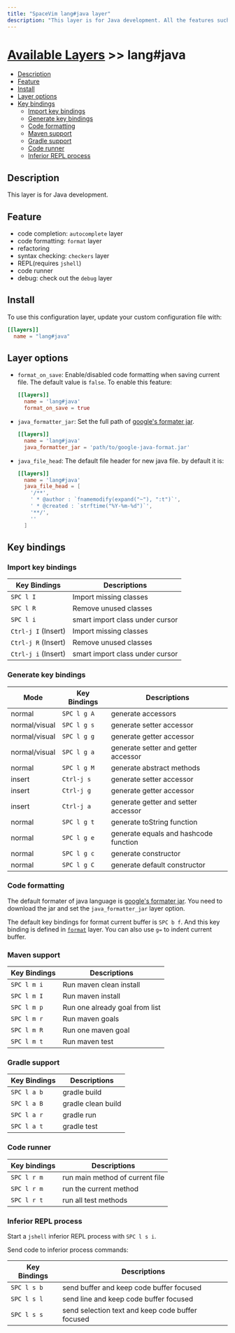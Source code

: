 ```yaml
---
title: "SpaceVim lang#java layer"
description: "This layer is for Java development. All the features such as code completion, formatting, syntax checking, REPL and debug have be done in this layer."
---
```


# [Available Layers](../../) >> lang#java

<!-- vim-markdown-toc GFM -->

- [Description](#description)
- [Feature](#feature)
- [Install](#install)
- [Layer options](#layer-options)
- [Key bindings](#key-bindings)
  - [Import key bindings](#import-key-bindings)
  - [Generate key bindings](#generate-key-bindings)
  - [Code formatting](#code-formatting)
  - [Maven support](#maven-support)
  - [Gradle support](#gradle-support)
  - [Code runner](#code-runner)
  - [Inferior REPL process](#inferior-repl-process)

<!-- vim-markdown-toc -->

## Description

This layer is for Java development.

## Feature

- code completion: `autocomplete` layer
- code formatting: `format` layer
- refactoring
- syntax checking: `checkers` layer
- REPL(requires `jshell`)
- code runner
- debug: check out the `debug` layer

## Install

To use this configuration layer, update your custom configuration file with:

```toml
[[layers]]
  name = "lang#java"
```

## Layer options

- `format_on_save`: Enable/disabled code formatting when saving current file.
  The default value is `false`. To enable this feature:
  ```toml
  [[layers]]
    name = 'lang#java'
    format_on_save = true
  ```
- `java_formatter_jar`: Set the full path of [google's formater jar](https://github.com/google/google-java-format).
  ```toml
  [[layers]]
    name = 'lang#java'
    java_formatter_jar = 'path/to/google-java-format.jar'
  ```
- `java_file_head`: The default file header for new java file. by default it is:
  ```toml
  [[layers]]
    name = 'lang#java'
    java_file_head = [
      '/**',
      ' * @author : `fnamemodify(expand("~"), ":t")`',
      ' * @created : `strftime("%Y-%m-%d")`',
      '**/',
      ''
    ]
  ```

## Key bindings

### Import key bindings

| Key Bindings        | Descriptions                    |
| ------------------- | ------------------------------- |
| `SPC l I`           | Import missing classes          |
| `SPC l R`           | Remove unused classes           |
| `SPC l i`           | smart import class under cursor |
| `Ctrl-j I` (Insert) | Import missing classes          |
| `Ctrl-j R` (Insert) | Remove unused classes           |
| `Ctrl-j i` (Insert) | smart import class under cursor |

### Generate key bindings

| Mode          | Key Bindings | Descriptions                          |
| ------------- | ------------ | ------------------------------------- |
| normal        | `SPC l g A`  | generate accessors                    |
| normal/visual | `SPC l g s`  | generate setter accessor              |
| normal/visual | `SPC l g g`  | generate getter accessor              |
| normal/visual | `SPC l g a`  | generate setter and getter accessor   |
| normal        | `SPC l g M`  | generate abstract methods             |
| insert        | `Ctrl-j s`   | generate setter accessor              |
| insert        | `Ctrl-j g`   | generate getter accessor              |
| insert        | `Ctrl-j a`   | generate getter and setter accessor   |
| normal        | `SPC l g t`  | generate toString function            |
| normal        | `SPC l g e`  | generate equals and hashcode function |
| normal        | `SPC l g c`  | generate constructor                  |
| normal        | `SPC l g C`  | generate default constructor          |

### Code formatting

The default formater of java language is [google's formater jar](https://github.com/google/google-java-format).
You need to download the jar and set the `java_formatter_jar` layer option.

The default key bindings for format current buffer is `SPC b f`.
And this key binding is defined in [`format`](../layers/format/) layer.
You can also use `g=` to indent current buffer.

### Maven support

| Key Bindings | Descriptions                   |
| ------------ | ------------------------------ |
| `SPC l m i`  | Run maven clean install        |
| `SPC l m I`  | Run maven install              |
| `SPC l m p`  | Run one already goal from list |
| `SPC l m r`  | Run maven goals                |
| `SPC l m R`  | Run one maven goal             |
| `SPC l m t`  | Run maven test                 |

### Gradle support

| Key Bindings | Descriptions       |
| ------------ | ------------------ |
| `SPC l a b`  | gradle build       |
| `SPC l a B`  | gradle clean build |
| `SPC l a r`  | gradle run         |
| `SPC l a t`  | gradle test        |

### Code runner

| Key bindings | Descriptions                    |
| ------------ | ------------------------------- |
| `SPC l r m`  | run main method of current file |
| `SPC l r m`  | run the current method              |
| `SPC l r t`  | run all test methods            |

### Inferior REPL process

Start a `jshell` inferior REPL process with `SPC l s i`.

Send code to inferior process commands:

| Key Bindings | Descriptions                                     |
| ------------ | ------------------------------------------------ |
| `SPC l s b`  | send buffer and keep code buffer focused         |
| `SPC l s l`  | send line and keep code buffer focused           |
| `SPC l s s`  | send selection text and keep code buffer focused |
